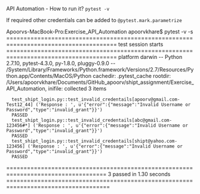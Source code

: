 API Automation - How to run it? 
```pytest -v```

If required other credentials can be added to 
```@pytest.mark.parametrize```

Apoorvs-MacBook-Pro:Exercise_API_Automation apoorvkhare$ pytest -v -s
====================================================================================== test session starts ======================================================================================
platform darwin -- Python 2.7.10, pytest-4.3.0, py-1.8.0, pluggy-0.9.0 -- /System/Library/Frameworks/Python.framework/Versions/2.7/Resources/Python.app/Contents/MacOS/Python
cachedir: .pytest_cache
rootdir: /Users/apoorvkhare/Documents/GitHub_apoorv/shipt_assignment/Exercise_API_Automation, inifile:
collected 3 items                                                                                                                                                                               
```
  test_shipt_login.py::test_invalid_credentails[apoorv@gmail.com-Test12_44] ('Response : ', u'{"error":{"message":"Invalid Username or Password","type":"invalid_grant"}}')
  PASSED
  test_shipt_login.py::test_invalid_credentails[abc@gmail.com-123456#*] ('Response : ', u'{"error":{"message":"Invalid Username or Password","type":"invalid_grant"}}')
  PASSED
  test_shipt_login.py::test_invalid_credentails[shipt@yahoo.com-123456] ('Response : ', u'{"error":{"message":"Invalid Username or Password","type":"invalid_grant"}}')
  PASSED
  ```

=================================================================================== 3 passed in 1.30 seconds ====================================================================================
